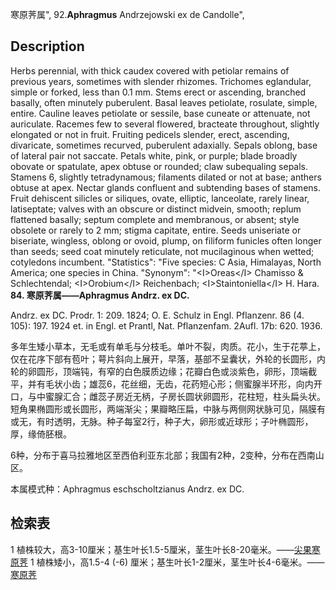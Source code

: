 寒原荠属",
92.**Aphragmus** Andrzejowski ex de Candolle",

## Description
Herbs perennial, with thick caudex covered with petiolar remains of previous years, sometimes with slender rhizomes. Trichomes eglandular, simple or forked, less than 0.1 mm. Stems erect or ascending, branched basally, often minutely puberulent. Basal leaves petiolate, rosulate, simple, entire. Cauline leaves petiolate or sessile, base cuneate or attenuate, not auriculate. Racemes few to several flowered, bracteate throughout, slightly elongated or not in fruit. Fruiting pedicels slender, erect, ascending, divaricate, sometimes recurved, puberulent adaxially. Sepals oblong, base of lateral pair not saccate. Petals white, pink, or purple; blade broadly obovate or spatulate, apex obtuse or rounded; claw subequaling sepals. Stamens 6, slightly tetradynamous; filaments dilated or not at base; anthers obtuse at apex. Nectar glands confluent and subtending bases of stamens. Fruit dehiscent silicles or siliques, ovate, elliptic, lanceolate, rarely linear, latiseptate; valves with an obscure or distinct midvein, smooth; replum flattened basally; septum complete and membranous, or absent; style obsolete or rarely to 2 mm; stigma capitate, entire. Seeds uniseriate or biseriate, wingless, oblong or ovoid, plump, on filiform funicles often longer than seeds; seed coat minutely reticulate, not mucilaginous when wetted; cotyledons incumbent.
  "Statistics": "Five species: C Asia, Himalayas, North America; one species in China.
  "Synonym": "&lt;I&gt;Oreas&lt;/I&gt; Chamisso &amp; Schlechtendal; &lt;I&gt;Orobium&lt;/I&gt; Reichenbach; &lt;I&gt;Staintoniella&lt;/I&gt; H. Hara.
**84. 寒原荠属——Aphragmus Andrz. ex DC.**

Andrz. ex DC. Prodr. 1: 209. 1824; O. E. Schulz in Engl. Pflanzenr. 86 (4. 105): 197. 1924 et. in Engl. et Prantl, Nat. Pflanzenfam. 2Aufl. 17b: 620. 1936.

多年生矮小草本，无毛或有单毛与分枝毛。单叶不裂，肉质。花小，生于花葶上，仅在花序下部有苞叶；萼片斜向上展开，早落，基部不呈囊状，外轮的长圆形，内轮的卵圆形，顶端钝，有窄的白色膜质边缘；花瓣白色或淡紫色，卵形，顶端截平，并有毛状小齿；雄蕊6，花丝细，无齿，花药短心形；侧蜜腺半环形，向内开口，与中蜜腺汇合；雌蕊子房近无柄，子房长圆状卵圆形，花柱短，柱头扁头状。短角果椭圆形或长圆形，两端渐尖；果瓣略压扁，中脉与两侧网状脉可见，隔膜有或无，有时透明，无脉。种子每室2行，种子大，卵形或近球形；子叶椭圆形，厚，缘倚胚根。

6种，分布于喜马拉雅地区至西伯利亚东北部；我国有2种，2变种，分布在西南山区。

本属模式种：Aphragmus eschscholtzianus Andrz. ex DC.

## 检索表

1 植株较大，高3-10厘米；基生叶长1.5-5厘米，茎生叶长8-20毫米。——[尖果寒原荠](Aphragmus%20oxycarpus.md)
1 植株矮小，高1.5-4 (-6) 厘米；基生叶长1-2厘米，茎生叶长4-6毫米。——[寒原荠](Aphragmus%20tibeticus.md)
